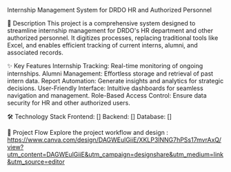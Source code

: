 Internship Management System for DRDO HR and Authorized Personnel

📄 Description
This project is a comprehensive system designed to streamline internship management for DRDO's HR department and other authorized personnel. It digitizes processes, replacing traditional tools like Excel, and enables efficient tracking of current interns, alumni, and associated records.

✨ Key Features
Internship Tracking: Real-time monitoring of ongoing internships.
Alumni Management: Effortless storage and retrieval of past intern data.
Report Automation: Generate insights and analytics for strategic decisions.
User-Friendly Interface: Intuitive dashboards for seamless navigation and management.
Role-Based Access Control: Ensure data security for HR and other authorized users.

🛠️ Technology Stack
Frontend: []
Backend: []
Database: []

🔄 Project Flow
Explore the project workflow and design : https://www.canva.com/design/DAGWEulGiiE/XKLP3lNNG7hPSs17mvrAxQ/view?utm_content=DAGWEulGiiE&utm_campaign=designshare&utm_medium=link&utm_source=editor
